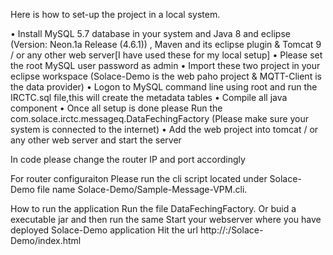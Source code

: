 Here is how to set-up the project in a local system.

•	Install MySQL 5.7 database in your system and Java 8 and eclipse (Version: Neon.1a Release (4.6.1)) , Maven and its eclipse plugin & Tomcat 9 / or any other web server[I have used these for my local setup]
•	Please set the root MySQL user password as admin
•	Import these two project in your eclipse workspace (Solace-Demo is the web paho project & MQTT-Client is the data provider)
•	Logon to MySQL command line using root and run the IRCTC.sql file,this will create the metadata tables
•	Compile all java component
•	Once all setup is done please Run the com.solace.irctc.messageq.DataFechingFactory (Please make sure your system is connected to the internet)
•	Add the web project into tomcat / or any other web server and start the server

In code please change the router IP and port accordingly

For router configuraiton
Please run the cli script located under Solace-Demo file name Solace-Demo/Sample-Message-VPM.cli.

How to run the application
Run the file DataFechingFactory. Or buid a executable jar and then run the same
Start your webserver where you have deployed Solace-Demo application
Hit the url http://<YOUR HOST>:<YOUR PORT>/Solace-Demo/index.html 
